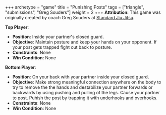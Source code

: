 +++
archetype = "game"
title = "Punishing Posts"
tags = ["triangle", "submissions", "Greg Souders"]
weight = 2
+++
**Attribution**: This game was originally created by coach Greg Souders at [Standard Jiu Jitsu](https://standardjiujitsu.com).

**Top Player**:
  * **Position**: Inside your partner's closed guard.
  * **Objective**: Maintain posture and keep your hands on your opponent. If your post gets trapped fight out back to posture.
  * **Constraints**: None
  * **Win Condition**: None

**Bottom Player**:
  * **Position**: On your back with your partner inside your closed guard.
  * **Objective**: Make strong meaningful connection anywhere on the body to try to remove the the hands and destabilize your partner forwards or backwards by using pushing and pulling of the legs. Cause your partner to post. Puhish the post by trapping it with underhooks and overhooks.
  * **Constraints**: None
  * **Win Condition**: None